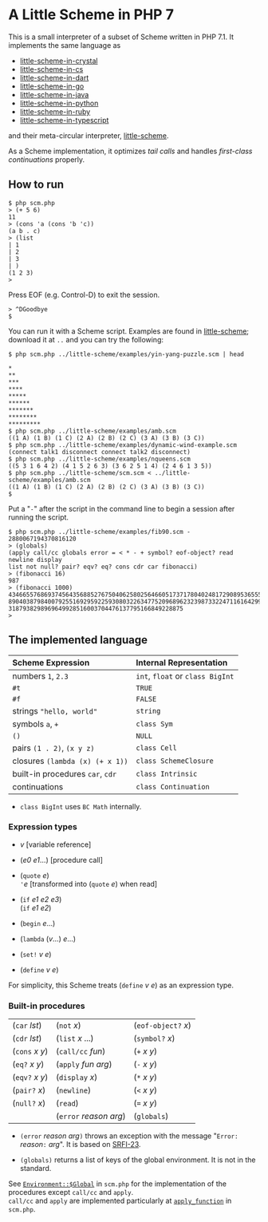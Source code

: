 # A Little Scheme in PHP 7

This is a small interpreter of a subset of Scheme written in PHP 7.1.
It implements the same language as

- [little-scheme-in-crystal](https://github.com/nukata/little-scheme-in-crystal)
- [little-scheme-in-cs](https://github.com/nukata/little-scheme-in-cs)
- [little-scheme-in-dart](https://github.com/nukata/little-scheme-in-dart)
- [little-scheme-in-go](https://github.com/nukata/little-scheme-in-go)
- [little-scheme-in-java](https://github.com/nukata/little-scheme-in-java)
- [little-scheme-in-python](https://github.com/nukata/little-scheme-in-python)
- [little-scheme-in-ruby](https://github.com/nukata/little-scheme-in-ruby)
- [little-scheme-in-typescript](https://github.com/nukata/little-scheme-in-typescript)

and their meta-circular interpreter, 
[little-scheme](https://github.com/nukata/little-scheme).

As a Scheme implementation, 
it optimizes _tail calls_ and handles _first-class continuations_ properly.

## How to run

```
$ php scm.php
> (+ 5 6)
11
> (cons 'a (cons 'b 'c))
(a b . c)
> (list
| 1
| 2
| 3
| )
(1 2 3)
> 
```

Press EOF (e.g. Control-D) to exit the session.

```
> ^DGoodbye
$ 
```

You can run it with a Scheme script.
Examples are found in 
[little-scheme](https://github.com/nukata/little-scheme);
download it at `..` and you can try the following:

```
$ php scm.php ../little-scheme/examples/yin-yang-puzzle.scm | head

*
**
***
****
*****
******
*******
********
*********
$ php scm.php ../little-scheme/examples/amb.scm
((1 A) (1 B) (1 C) (2 A) (2 B) (2 C) (3 A) (3 B) (3 C))
$ php scm.php ../little-scheme/examples/dynamic-wind-example.scm
(connect talk1 disconnect connect talk2 disconnect)
$ php scm.php ../little-scheme/examples/nqueens.scm
((5 3 1 6 4 2) (4 1 5 2 6 3) (3 6 2 5 1 4) (2 4 6 1 3 5))
$ php scm.php ../little-scheme/scm.scm < ../little-scheme/examples/amb.scm
((1 A) (1 B) (1 C) (2 A) (2 B) (2 C) (3 A) (3 B) (3 C))
$ 
```

Put a "`-`" after the script in the command line to begin a session 
after running the script.

```
$ php scm.php ../little-scheme/examples/fib90.scm -
2880067194370816120
> (globals)
(apply call/cc globals error = < * - + symbol? eof-object? read newline display
list not null? pair? eqv? eq? cons cdr car fibonacci)
> (fibonacci 16)
987
> (fibonacci 1000)
43466557686937456435688527675040625802564660517371780402481729089536555417949051
89040387984007925516929592259308032263477520968962323987332247116164299644090653
3187938298969649928516003704476137795166849228875
> 
```


## The implemented language

| Scheme Expression                   | Internal Representation             |
|:------------------------------------|:------------------------------------|
| numbers `1`, `2.3`                  | `int`, `float` or `class BigInt`    |
| `#t`                                | `TRUE`                              |
| `#f`                                | `FALSE`                             |
| strings `"hello, world"`            | `string`                            |
| symbols `a`, `+`                    | `class Sym`                         |
| `()`                                | `NULL`                              |
| pairs `(1 . 2)`, `(x y z)`          | `class Cell`                        |
| closures `(lambda (x) (+ x 1))`     | `class SchemeClosure`               |
| built-in procedures `car`, `cdr`    | `class Intrinsic`                   |
| continuations                       | `class Continuation`                |

- `class BigInt` uses `BC Math` internally.


### Expression types

- _v_  [variable reference]

- (_e0_ _e1_...)  [procedure call]

- (`quote` _e_)  
  `'`_e_ [transformed into (`quote` _e_) when read]

- (`if` _e1_ _e2_ _e3_)  
  (`if` _e1_ _e2_)

- (`begin` _e_...)

- (`lambda` (_v_...) _e_...)

- (`set!` _v_ _e_)

- (`define` _v_ _e_)

For simplicity, this Scheme treats (`define` _v_ _e_) as an expression type.


### Built-in procedures

|                      |                          |                     |
|:---------------------|:-------------------------|:--------------------|
| (`car` _lst_)        | (`not` _x_)              | (`eof-object?` _x_) |
| (`cdr` _lst_)        | (`list` _x_ ...)         | (`symbol?` _x_)     |
| (`cons` _x_ _y_)     | (`call/cc` _fun_)        | (`+` _x_ _y_)       |
| (`eq?` _x_ _y_)      | (`apply` _fun_ _arg_)    | (`-` _x_ _y_)       |
| (`eqv?` _x_ _y_)     | (`display` _x_)          | (`*` _x_ _y_)       |
| (`pair?` _x_)        | (`newline`)              | (`<` _x_ _y_)       |
| (`null?` _x_)        | (`read`)                 | (`=` _x_ _y_)       |
|                      | (`error` _reason_ _arg_) | (`globals`)         |

- `(error` _reason_ _arg_`)` throws an exception with the message
  "`Error:` _reason_`:` _arg_".
  It is based on [SRFI-23](https://srfi.schemers.org/srfi-23/srfi-23.html).

- `(globals)` returns a list of keys of the global environment.
  It is not in the standard.

See [`Environment::$Global`](scm.php#L482-L542)
in `scm.php` for the implementation of the procedures
except `call/cc` and `apply`.  
`call/cc` and `apply` are implemented particularly at 
[`apply_function`](scm.php#L665-L704) in `scm.php`.
